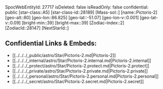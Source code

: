 ﻿---
location: [-51.07,86.825,80]
type: Station
tags:
- astro/Star

---
SpocWebEntityId: 27717
isDeleted: false
isReadOnly: false
confidential: public
[star-class::A5]
[star-class-id::28189]
[Mass-sol::]
[name::Pictoris-2]
[geo-alt::80]
[geo-lon::86.825]
[geo-lat::-51.07]
[geo-lon-v::0.001]
[geo-lat-v::0.09]
[bright-min::39]
[bright-max::39]
[Zodiac-index::2]
[ZodiacId::28147]
[NextStarId::]



## Confidential Links & Embeds: 
- [[../../../_public/astro/Star/Pictoris-2.md|Pictoris-2]] 
- [[../../../_internal/astro/Star/Pictoris-2.internal.md|Pictoris-2.internal]] 
- [[../../../_protect/astro/Star/Pictoris-2.protect.md|Pictoris-2.protect]] 
- [[../../../_private/astro/Star/Pictoris-2.private.md|Pictoris-2.private]] 
- [[../../../_personal/astro/Star/Pictoris-2.personal.md|Pictoris-2.personal]] 
- [[../../../_secret/astro/Star/Pictoris-2.secret.md|Pictoris-2.secret]] 

